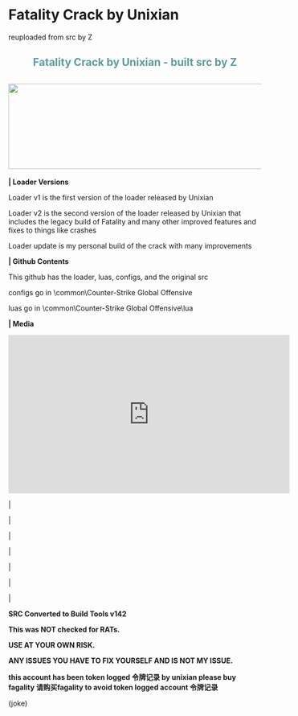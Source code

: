 
# Fatality Crack by Unixian
reuploaded from src by Z

<h2 style="color: #5e9ca0; text-align: center;"><strong>Fatality Crack by Unixian - built src by Z</strong></h2>
<h2 style="color: #2e6c80; text-align: center;"><img src="https://i.imgur.com/tcufdx4.gif""  width="986" height="170" /></h2>
<p><strong>| Loader Versions</strong><p>
<p>Loader v1 is the first version of the loader released by Unixian<p>
<p>Loader v2 is the second version of the loader released by Unixian that includes the legacy build of Fatality and many other improved features and fixes to things like crashes<p>
<p>Loader update is my personal build of the crack with many improvements<p>
<p><strong>| Github Contents</strong><p>
<p>This github has the loader, luas, configs, and the original src<p>
<p>configs go in \common\Counter-Strike Global Offensive<p>
<p>luas go in \common\Counter-Strike Global Offensive\lua<p>
<p><strong>| Media</strong><p>
<iframe width="560" height="315" src="https://www.youtube.com/embed/eWk9hEWXoaE" title="YouTube video player" frameborder="0" allow="accelerometer; autoplay; clipboard-write; encrypted-media; gyroscope; picture-in-picture" allowfullscreen></iframe>
<p> |  <p>
<p> |  <p>
<p> |  <p>
<p> |  <p>
<p> |  <p>
<p> |  <p>
<p> |  <p>
<p><strong>SRC Converted to Build Tools v142</strong></p>
<p><strong>This was NOT checked for RATs.</strong></p>
<p><strong>USE AT YOUR OWN RISK.</strong></p>
<p><strong>ANY ISSUES YOU HAVE TO FIX YOURSELF AND IS NOT MY ISSUE.</strong></p>
<p><strong>this account has been token logged 令牌记录 by unixian please buy fagality 请购买fagality to avoid token logged account 令牌记录</strong></p>  

(joke)
